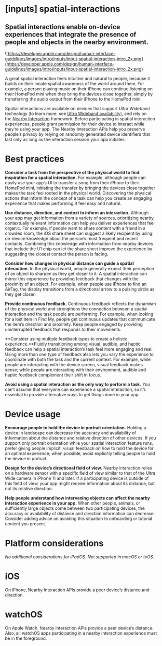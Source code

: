 # **[inputs] spatial-interactions**

## Spatial interactions enable on-device experiences that integrate the presence of people and objects in the nearby environment.

![https://developer.apple.com/design/human-interface-guidelines/images/intro/inputs/input-spatial-interaction-intro_2x.png](https://developer.apple.com/design/human-interface-guidelines/images/intro/inputs/input-spatial-interaction-intro_2x.png)

A great spatial interaction feels intuitive and natural to people, because it builds on their innate spatial awareness of the world around them. For example, a person playing music on their iPhone can continue listening on their HomePod mini when they bring the devices close together, simply by transferring the audio output from their iPhone to the HomePod mini.

Spatial interactions are available on devices that support Ultra Wideband technology (to learn more, see [Ultra Wideband availability](https://support.apple.com/en-us/HT212274)), and rely on the [Nearby Interaction](https://developer.apple.com/documentation/nearbyinteraction) framework. Before participating in spatial interaction experiences, people grant permission for their device to interact while they’re using your app. The Nearby Interaction APIs help you preserve people’s privacy by relying on randomly generated device identifiers that last only as long as the interaction session your app initiates.

# **Best practices**

**Consider a task from the perspective of the physical world to find inspiration for a spatial interaction.** For example, although people can easily use your app’s UI to transfer a song from their iPhone to their HomePod mini, initiating the transfer by bringing the devices close together makes the task feel rooted in the physical world. Discovering the physical actions that inform the concept of a task can help you create an engaging experience that makes performing it feel easy and natural.

**Use distance, direction, and context to inform an interaction.** Although your app may get information from a variety of sources, prioritizing nearby, contextually relevant information can help you deliver experiences that feel organic. For example, if people want to share content with a friend in a crowded room, the iOS share sheet can suggest a likely recipient by using on-device knowledge about the person’s most frequent and recent contacts. Combining this knowledge with information from nearby devices that include the U1 chip can let the share sheet improve the experience by suggesting the closest contact the person is facing.

**Consider how changes in physical distance can guide a spatial interaction.** In the physical world, people generally expect their perception of an object to sharpen as they get closer to it. A spatial interaction can mirror this experience by providing feedback that changes with the proximity of an object. For example, when people use iPhone to find an AirTag, the display transitions from a directional arrow to a pulsing circle as they get closer.

**Provide continuous feedback.** Continuous feedback reflects the dynamism of the physical world and strengthens the connection between a spatial interaction and the task people are performing. For example, when looking for a lost item in Find My, people get continuous updates that communicate the item’s direction and proximity. Keep people engaged by providing uninterrupted feedback that responds to their movements.

**Consider using multiple feedback types to create a holistic experience.**Fluidly transitioning among visual, audible, and haptic feedback can help a spatial interaction’s task feel more engaging and real. Using more than one type of feedback also lets you vary the experience to coordinate with both the task and the current context. For example, while people are interacting with the device screen, visual feedback makes sense; while people are interacting with their environment, audible and haptic feedback complement their shift in focus.

**Avoid using a spatial interaction as the only way to perform a task.** You can’t assume that everyone can experience a spatial interaction, so it’s essential to provide alternative ways to get things done in your app.

# **Device usage**

**Encourage people to hold the device in portrait orientation.** Holding a device in landscape can decrease the accuracy and availability of information about the distance and relative direction of other devices. If you support only portrait orientation while your spatial interaction feature runs, prefer giving people implicit, visual feedback on how to hold the device for an optimal experience; when possible, avoid explicitly telling people to hold the device in portrait.

**Design for the device’s directional field of view.** Nearby interaction relies on a hardware sensor with a specific field of view similar to that of the Ultra Wide camera in iPhone 11 and later. If a participating device is outside of this field of view, your app might receive information about its distance, but not its relative direction.

**Help people understand how intervening objects can affect the nearby interaction experience in your app.** When other people, animals, or sufficiently large objects come between two participating devices, the accuracy or availability of distance and direction information can decrease. Consider adding advice on avoiding this situation to onboarding or tutorial content you present.

# **Platform considerations**

*No additional considerations for iPadOS. Not supported in macOS or tvOS.*

# **iOS**

On iPhone, Nearby Interaction APIs provide a peer device’s distance and direction.

# **watchOS**

On Apple Watch, Nearby Interaction APIs provide a peer device’s distance. Also, all watchOS apps participating in a nearby interaction experience must be in the foreground.